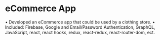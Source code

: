 # eCommerce App

• Developed an eCommerce app that could be used by a clothing store.
• Included: Firebase, Google and Email/Password Authentication, GraphQL, JavaScript, react, react hooks, redux, react-redux, react-router-dom, ect.

